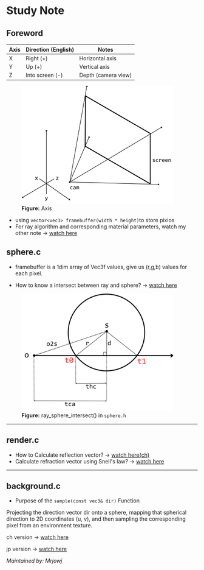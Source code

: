 # Study Note
## Foreword
| Axis     | Direction (English) | Notes              |
|----------|---------------------|--------------------|
| X        | Right (+)           | Horizontal axis    |
| Y        | Up (+)              | Vertical axis      |
| Z        | Into screen (-)     | Depth (camera view)|
<figure>
  <img src="assets/screen.png" alt="Axis" width="400">
  <figcaption><b>Figure:</b> Axis</figcaption>
</figure>

- using `vector<vec3> framebuffer(width * height)`to store pixios
- For ray algorithm and corresponding material parameters, watch my other note
  -> [watch here](assets/algorithm&material.pdf)
## sphere.c

- framebuffer is a 1dim array of Vec3f values, give us (r,g,b) values for each pixel. 

- How to know a intersect between ray and sphere?
  -> [watch here](http://www.lighthouse3d.com/tutorials/maths/ray-sphere-intersection/)

<figure>
  <img src="assets/r.png" alt="ray_sphere_intersect() in sphere.h" width="400">
  <figcaption><b>Figure:</b> ray_sphere_intersect() in <code>sphere.h</code></figcaption>
</figure>

---
## render.c
- How to Calculate reflection vector?
  -> [watch here(ch)](https://zhuanlan.zhihu.com/p/555451478)
- Calculate refraction vector using Snell's law?
  -> [watch here](https://byjus.com/physics/law-refraction-snells-law/)

---
## background.c
- Purpose of the `sample(const vec3& dir)` Function

Projecting the direction vector dir onto a sphere, mapping that spherical direction to 2D coordinates (u, v), and then sampling the corresponding pixel from an environment texture.

ch version -> [watch here](assets/sample函数说明.pdf)

jp version -> [watch here](assets/sample()の説明.pdf)


*Maintained by: Mrjowj*